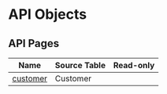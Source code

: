 # API Objects

## API Pages

| Name | Source Table | Read-only |
| ----- | ------ | ------ |
| [customer](api-page-test-customer-api/index.md) | Customer |  |
